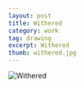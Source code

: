 ```yaml
---
layout: post
title: Withered
category: work
tag: drawing
excerpt: Withered
thumb: withered.jpg
---
```


<p><img src="{{ site.file }}/work/withered.jpg" alt="Withered"></p>